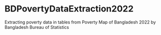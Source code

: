 # BDPovertyDataExtraction2022
Extracting poverty data in tables from Poverty Map of Bangladesh 2022 by Bangladesh Bureau of Statistics
